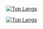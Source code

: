 [![Top Langs](https://github-readme-stats.vercel.app/api?username=agustinibanez00&show_icons=true&theme=algolia)](https://github.com/agustinibanez00)

[![Top Langs](https://github-readme-stats.vercel.app/api/top-langs/?username=agustinibanez00&layout=compact)](https://github.com/agustinibanez00)

